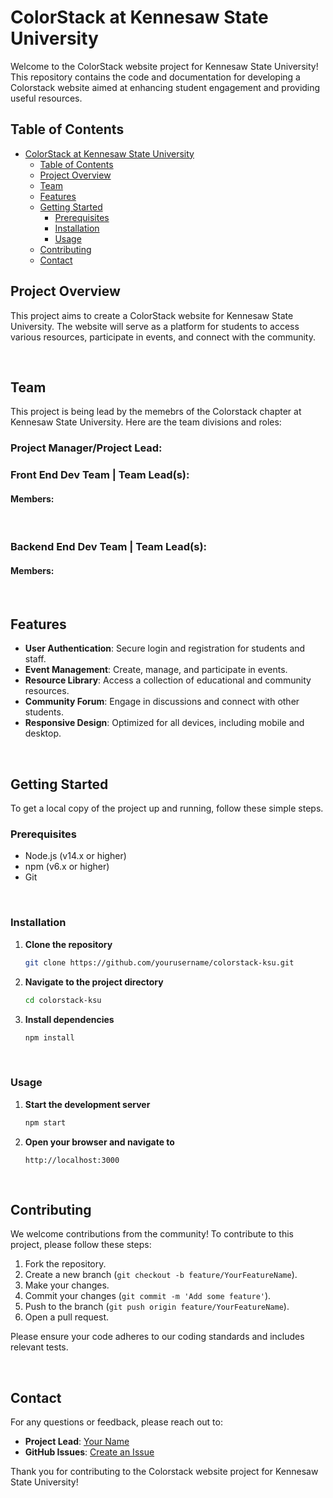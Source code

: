 # ColorStack at Kennesaw State University

Welcome to the ColorStack website project for Kennesaw State University! This repository contains the code and documentation for developing a Colorstack website aimed at enhancing student engagement and providing useful resources.

## Table of Contents

- [ColorStack at Kennesaw State University](#colorstack-at-kennesaw-state-university)
  - [Table of Contents](#table-of-contents)
  - [Project Overview](#project-overview)
  - [Team](#team)
  - [Features](#features)
  - [Getting Started](#getting-started)
    - [Prerequisites](#prerequisites)
    - [Installation](#installation)
    - [Usage](#usage)
  - [Contributing](#contributing)
  - [Contact](#contact)

## Project Overview

This project aims to create a ColorStack website for Kennesaw State University. The website will serve as a platform for students to access various resources, participate in events, and connect with the community.

<br>

## Team

This project is being lead by the memebrs of the Colorstack chapter at Kennesaw State University. Here are the team divisions and roles:

### Project Manager/Project Lead:

### Front End Dev Team | Team Lead(s):

#### Members:

<br>

### Backend End Dev Team | Team Lead(s):

#### Members:

<br>

## Features

- **User Authentication**: Secure login and registration for students and staff.
- **Event Management**: Create, manage, and participate in events.
- **Resource Library**: Access a collection of educational and community resources.
- **Community Forum**: Engage in discussions and connect with other students.
- **Responsive Design**: Optimized for all devices, including mobile and desktop.

<br>

## Getting Started

To get a local copy of the project up and running, follow these simple steps.

### Prerequisites

- Node.js (v14.x or higher)
- npm (v6.x or higher)
- Git

<br>

### Installation

1. **Clone the repository**
   ```bash
   git clone https://github.com/yourusername/colorstack-ksu.git
   ```
2. **Navigate to the project directory**
   ```bash
   cd colorstack-ksu
   ```
3. **Install dependencies**
   ```bash
   npm install
   ```

<br>

### Usage

1. **Start the development server**
   ```bash
   npm start
   ```
2. **Open your browser and navigate to**
   ```
   http://localhost:3000
   ```
<br>

## Contributing

We welcome contributions from the community! To contribute to this project, please follow these steps:

1. Fork the repository.
2. Create a new branch (`git checkout -b feature/YourFeatureName`).
3. Make your changes.
4. Commit your changes (`git commit -m 'Add some feature'`).
5. Push to the branch (`git push origin feature/YourFeatureName`).
6. Open a pull request.

Please ensure your code adheres to our coding standards and includes relevant tests.

<br>

## Contact

For any questions or feedback, please reach out to:

- **Project Lead**: [Your Name](name123@kennesaw.edu)
- **GitHub Issues**: [Create an Issue](https://github.com/yourusername/colorstack-ksu/issues)

Thank you for contributing to the Colorstack website project for Kennesaw State University!
